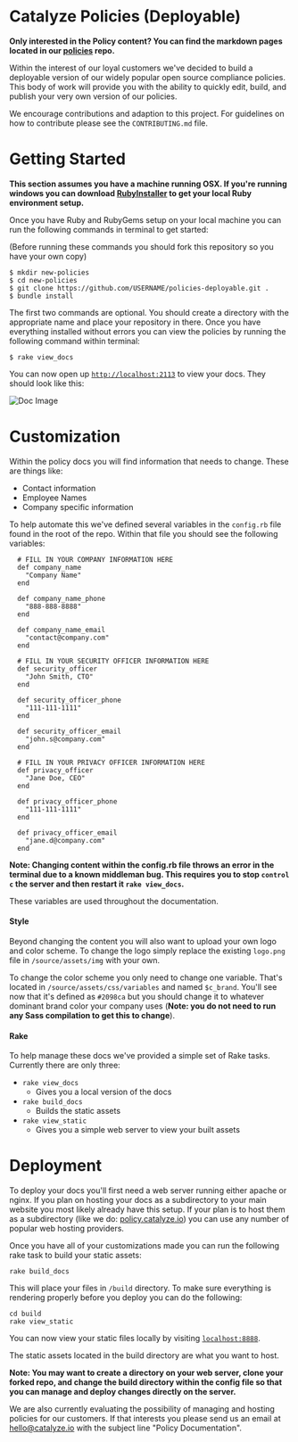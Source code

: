 # Catalyze Policies (Deployable)

**Only interested in the Policy content? You can find the markdown pages located in our [policies](https://github.com/catalyzeio/policies) repo.**

Within the interest of our loyal customers we've decided to build a deployable version of our widely popular open source compliance policies. This body of work will provide you with the ability to quickly edit, build, and publish your very own version of our policies.

We encourage contributions and adaption to this project. For guidelines on how to contribute please see the `CONTRIBUTING.md` file.

# Getting Started

**This section assumes you have a machine running OSX. If you're running windows you can download [RubyInstaller](http://rubyinstaller.org/) to get your local Ruby environment setup.**

Once you have Ruby and RubyGems setup on your local machine you can run the following commands in terminal to get started:

(Before running these commands you should fork this repository so you have your own copy)

```
$ mkdir new-policies
$ cd new-policies
$ git clone https://github.com/USERNAME/policies-deployable.git .
$ bundle install
```

The first two commands are optional. You should create a directory with the appropriate name and place your repository in there. Once you have everything installed without errors you can view the policies by running the following command within terminal:

```
$ rake view_docs
```

You can now open up [`http://localhost:2113`](http://localhost:2113) to view your docs. They should look like this:

![Doc Image](http://i.imgur.com/Jg2vpK7.png)


# Customization

Within the policy docs you will find information that needs to change. These are things like:

- Contact information
- Employee Names
- Company specific information

To help automate this we've defined several variables in the `config.rb` file found in the root of the repo. Within that file you should see the following variables:

```
  # FILL IN YOUR COMPANY INFORMATION HERE
  def company_name
    "Company Name"
  end

  def company_name_phone
    "888-888-8888"
  end

  def company_name_email
    "contact@company.com"
  end

  # FILL IN YOUR SECURITY OFFICER INFORMATION HERE
  def security_officer
    "John Smith, CTO"
  end

  def security_officer_phone
    "111-111-1111"
  end

  def security_officer_email
    "john.s@company.com"
  end

  # FILL IN YOUR PRIVACY OFFICER INFORMATION HERE
  def privacy_officer
    "Jane Doe, CEO"
  end

  def privacy_officer_phone
    "111-111-1111"
  end

  def privacy_officer_email
    "jane.d@company.com"
  end
```

**Note: Changing content within the config.rb file throws an error in the terminal due to a known middleman bug. This requires you to stop `control c` the server and then restart it `rake view_docs`.**

These variables are used throughout the documentation.

#### Style

Beyond changing the content you will also want to upload your own logo and color scheme. To change the logo simply replace the existing `logo.png` file in `/source/assets/img` with your own.

To change the color scheme you only need to change one variable. That's located in `/source/assets/css/variables` and named `$c_brand`. You'll see now that it's defined as `#2098ca` but you should change it to whatever dominant brand color your company uses (**Note: you do not need to run any Sass compilation to get this to change**).

#### Rake

To help manage these docs we've provided a simple set of Rake tasks. Currently there are only three:

- `rake view_docs`
  - Gives you a local version of the docs
- `rake build_docs`
  - Builds the static assets
- `rake view_static`
  - Gives you a simple web server to view your built assets

# Deployment

To deploy your docs you'll first need a web server running either apache or nginx. If you plan on hosting your docs as a subdirectory to your main website you most likely already have this setup. If your plan is to host them as a subdirectory (like we do: [policy.catalyze.io](https://policy.catalyze.io)) you can use any number of popular web hosting providers.

Once you have all of your customizations made you can run the following rake task to build your static assets:

`rake build_docs`

This will place your files in `/build` directory. To make sure everything is rendering properly before you deploy you can do the following:

```
cd build
rake view_static
```

You can now view your static files locally by visiting [`localhost:8888`](http://localhost:8888).

The static assets located in the build directory are what you want to host.

**Note: You may want to create a directory on your web server, clone your forked repo, and change the build directory within the config file so that you can manage and deploy changes directly on the server.**

We are also currently evaluating the possibility of managing and hosting policies for our customers. If that interests you please send us an email at [hello@catalyze.io](mailto:hello@catalyze.io) with the subject line "Policy Documentation".